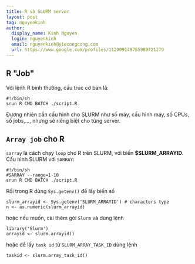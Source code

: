 ```yaml
---
title: R và SLURM server 
layout: post
tag: nguyenkinh
author:
  display_name: Kinh Nguyen
  login: nguyenkinh
  email: nguyenkinh@ytecongcong.com
  url: https://www.google.com/profiles/112009149785989721279
---
```


## R "Job"

Với lệnh R bình thường, cấu trúc cơ bản là:

    #!/bin/sh
    srun R CMD BATCH ./script.R

Đương nhiên cần cấu hình cho SLURM như số máy, cấu hình máy, số CPUs, số jobs,..., nhưng sẽ riêng biệt cho từng server.

## `Array job` cho R

`sarray` là cách chạy `loop` cho R trên SLURM, với biến **$SLURM_ARRAYID**. Cấu hình SLURM với `SARRAY`:

    #!/bin/sh
    #SARRAY --range=1-10
    srun R CMD BATCH ./script.R

Rồi trong R dùng `Sys.getenv()` để lấy biến số

    slurm_arrayid <- Sys.getenv('SLURM_ARRAYID') # characters type
    n <- as.numeric(slurm_arrayid)

hoặc nếu muốn, cài thêm gói `Slurm` và dùng lệnh

    library('Slurm')
    arrayid <- slurm.arrayid()

hoặc để lấy `task id` từ `SLURM_ARRAY_TASK_ID` dùng lệnh

    taskid <- slurm.array_task_id()
